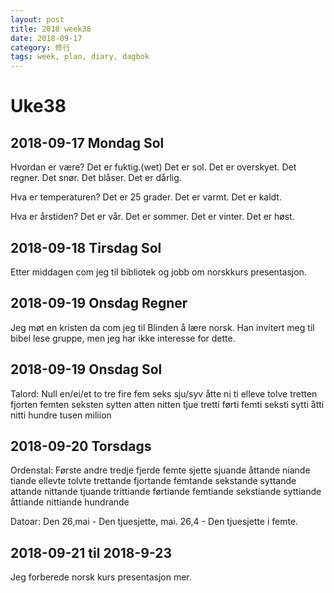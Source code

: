 ```yaml
---
layout: post
title: 2018 week38
date: 2018-09-17
category: 修行
tags: week, plan, diary, dagbok
---
```

# Uke38

## 2018-09-17 Mondag Sol

Hvordan er være?
Det er fuktig.(wet)
Det er sol.
Det er overskyet.
Det regner.
Det snør.
Det blåser.
Det er dårlig.

Hva er temperaturen?
Det er 25 grader.
Det er varmt.
Det er kaldt.

Hva er årstiden?
Det er vår.
Det er sommer.
Det er vinter.
Det er høst.

## 2018-09-18 Tirsdag Sol 

Etter middagen com jeg til bibliotek og jobb om norskkurs presentasjon.

## 2018-09-19 Onsdag Regner

Jeg møt en kristen da com jeg til Blinden å lære norsk. Han invitert meg til bibel lese gruppe, men jeg har ikke interesse for dette. 

## 2018-09-19 Onsdag Sol

Talord:
Null en/ei/et to tre fire fem seks sju/syv åtte ni ti elleve tolve tretten fjorten femten seksten sytten atten nitten tjue
tretti førti femti seksti sytti åtti nitti hundre tusen miliion

## 2018-09-20 Torsdags 

Ordenstal:
Første andre tredje fjerde femte sjette sjuande åttande niande tiande ellevte tolvte trettande fjortande femtande sekstande syttande attande nittande tjuande trittiande førtiande femtiande sekstiande syttiande åttiande nittiande hundrande

Datoar:
Den 26,mai - Den tjuesjette, mai.
26,4 - Den tjuesjette i femte.

## 2018-09-21 til 2018-9-23
Jeg forberede norsk kurs presentasjon mer.
